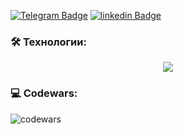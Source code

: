 [![Telegram Badge](https://img.shields.io/badge/-shevtcova-blue?style=flat&logo=Telegram&logoColor=white)](https://t.me/shevtcova_lena)
[![linkedin Badge](https://img.shields.io/badge/-shevtcova-blue?style=flat&logo=linkedin&logoColor=white)](https://www.linkedin.com/in/shevtsova-lena/)

### 🛠 Технологии:
<p align="center">
  <img src="https://skillicons.dev/icons?i=html,css,js,ts,react,redux,express,postgres,github,bootstrap,figma,ai,ps" />
</p>

### 💻 Codewars:
![codewars](https://www.codewars.com/users/%D0%95%D0%BB%D0%B5%D0%BD%D0%B0%20%D0%A8%D0%B5%D0%B2%D1%86%D0%BE%D0%B2%D0%B0/badges/large) 
